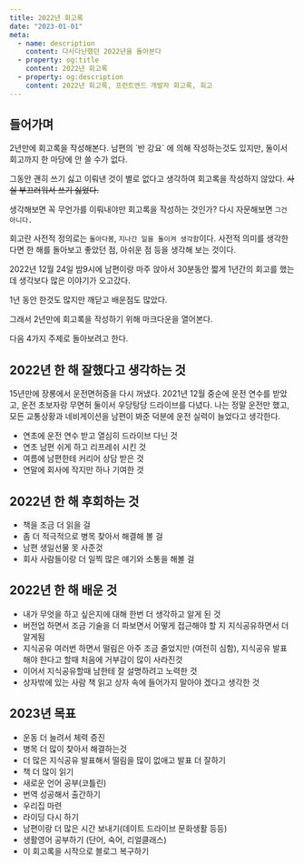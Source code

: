 ```yaml
---
title: 2022년 회고록
date: "2023-01-01"
meta:
  - name: description
    content: 다사다난했던 2022년을 돌아본다
  - property: og:title
    content: 2022년 회고록
  - property: og:description
    content: 2022년 회고록, 프런트엔드 개발자 회고록, 회고
---
```


<h2 id="second-heading">들어가며</h2>
2년만에 회고록을 작성해본다. 남편의 `반 강요` 에 의해 작성하는것도 있지만, 둘이서 회고까지 한 마당에 안 쓸 수가 없다.

그동안 괜히 쓰기 싫고 이뤄낸 것이 별로 없다고 생각하여 회고록을 작성하지 않았다. <strike>사실 부끄러워서 쓰기 싫었다.</strike>

생각해보면 꼭 무언가를 이뤄내야만 회고록을 작성하는 것인가? 다시 자문해보면 `그건 아니다.`

회고란 사전적 정의로는 `돌아다봄`, `지나간 일을 돌이켜 생각함`이다. 사전적 의미를 생각한다면 한 해를 돌아보고 좋았던 점, 아쉬운 점 등을 생각해 보는 것이다.

2022년 12월 24일 밤9시에 남편이랑 마주 앉아서 30분동안 짧게 1년간의 회고를 했는데 생각보다 많은 이야기가 오고갔다.

1년 동안 한것도 많지만 깨닫고 배운점도 많았다.

그래서 2년만에 회고록을 작성하기 위해 마크다운을 열어본다.

다음 4가지 주제로 돌아보려고 한다.

## 2022년 한 해 잘했다고 생각하는 것

15년만에 장롱에서 운전면허증을 다시 꺼냈다. 2021년 12월 중순에 운전 연수를 받았고, 운전 초보자랑 무면허 둘이서 우당탕당 드라이브를 다녔다. 나는 정말 운전만 했고, 모든 교통상황과 네비게이션을 남편이 봐준 덕분에 운전 실력이 늘었다고 생각한다.

- 연초에 운전 연수 받고 열심히 드라이브 다닌 것
- 연초 남편 쉬게 하고 리프레쉬 시킨 것
- 여름에 남편한테 커리어 상담 받은 것
- 연말에 회사에 작지만 하나 기여한 것

## 2022년 한 해 후회하는 것

- 책을 조금 더 읽을 걸
- 좀 더 적극적으로 병목 찾아서 해결해 볼 걸
- 남편 생일선물 못 사준것
- 회사 사람들이랑 더 일찍 많은 얘기와 소통을 해볼 걸

## 2022년 한 해 배운 것

- 내가 무엇을 하고 싶은지에 대해 한번 더 생각하고 알게 된 것
- 버전업 하면서 조금 기술을 더 파보면서 어떻게 접근해야 할 지 지식공유하면서 더 알게됨
- 지식공유 여러번 하면서 떨림은 아주 조금 줄었지만 (여전히 심함), 지식공유 발표 해야 한다고 할때 처음에 거부감이 많이 사라진것
- 이어서 지식공유할때 남한테 잘 설명하려고 노력한 것
- 상자밖에 있는 사람 책 읽고 상자 속에 들어가지 말아야 겠다고 생각한 것

## 2023년 목표

- 운동 더 늘려서 체력 증진
- 병목 더 많이 찾아서 해결하는것
- 더 많은 지식공유 발표해서 떨림을 많이 없애고 발표 더 잘하기
- 책 더 많이 읽기
- 새로운 언어 공부(코틀린)
- 번역 성공해서 출간하기
- 우리집 마련
- 라이딩 다시 하기
- 남편이랑 더 많은 시간 보내기(데이트 드라이브 문화생활 등등)
- 생활영어 공부하기 (단어, 숙어, 리얼클래스)
- 이 회고록을 시작으로 블로그 복구하기
